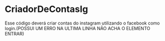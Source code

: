 # CriadorDeContasIg
Esse código deverá criar contas do instagram utilizando o facebook como login.(POSSUI UM ERRO NA ULTIMA LINHA NÃO ACHA O ELEMENTO ENTRAR)
